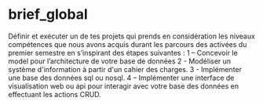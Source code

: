 # brief_global
Définir et exécuter un de tes projets qui prends en considération les niveaux compétences que nous avons acquis durant les parcours des activées du premier semestre en s’inspirant des étapes suivantes : 1 – Concevoir le model pour l’architecture de votre base de données 2 - Modéliser un système d'information à partir d'un cahier des charges. 3 - Implémenter une base des données sql ou nosql. 4 – Implémenter une interface de visualisation web ou api pour interagir avec votre base des données en effectuant les actions CRUD.
